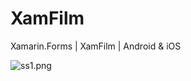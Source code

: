 # XamFilm
Xamarin.Forms | XamFilm | Android &amp; iOS

![ss1.png](https://raw.githubusercontent.com/heRanarchy/XamFilm/master/images/mobileui.png)
